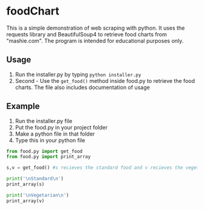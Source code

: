 # foodChart

This is a simple demonstration of web scraping with python. It uses the requests library and BeautifulSoup4 to retrieve food charts from "mashie.com". The program is intended for educational purposes only.

Usage
-------------------

1. Run the installer.py by typing ``python installer.py``
2. Second - Use the ``get_food()`` method inside food.py to retrieve the food charts. The file also includes documentation of usage

Example
-------------------

1. Run the installer.py file
2. Put the food.py in your project folder
3. Make a python file in that folder
4. Type this in your python file

```python
from food.py import get_food
from food.py import print_array

s,v = get_food() #s recieves the standard food and v recieves the vegetarian food

print('\nStandard\n')
print_array(s)

print('\nVegetarian\n')
print_array(v)

```

